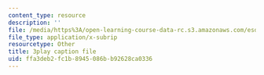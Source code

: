 ```yaml
---
content_type: resource
description: ''
file: /media/https%3A/open-learning-course-data-rc.s3.amazonaws.com/esd-172j-x-prize-workshop-grand-challenges-in-energy-fall-2009/ffa3deb2fc1b8945086bb92628ca0336_hwUTfNdgUaA.srt
file_type: application/x-subrip
resourcetype: Other
title: 3play caption file
uid: ffa3deb2-fc1b-8945-086b-b92628ca0336
---
```

